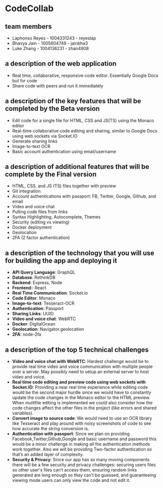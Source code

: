 # CodeCollab

## team members

- Laphonso Reyes - 1004331243 - reyeslap
- Bhavya Jain - 1005604749 - jainbha3
- Luke Zhang - 1004136231 - zhan4908

## a description of the web application

- Real time, collaborative, responsive code editor. Essentially Google Docs but for code
- Share code with peers and run it immediately

## a description of the key features that will be completed by the Beta version

- Edit code for a single file for HTML, CSS and JS(TS) using the Monaco editor
- Real-time collaborative code editing and sharing, similar to Google Docs using web sockets via Socket.IO
- Generate sharing links
- Image-to-text OCR
- Basic account authentication using email/username

## a description of additional features that will be complete by the Final version

- HTML, CSS, and JS (TS) files together with preview
- Git integration
- Account authentications with passport: FB, Twitter, Google, Github, and email
- Video and voice chat
- Pulling code files from links
- Syntax Highlighting, Autocomplete, Themes
- Security (editing vs viewing)
- Docker deployment
- Geolocation
- 2FA (2 factor authentication)

## a description of the technology that you will use for building the app and deploying it

- **API Query Language**: GraphQL
- **Database**: RethinkDB
- **Backend**: Express, Node
- **Frontend**:: React
- **Real Time Communication**: Socket.io
- **Code Editor**: Monaco
- **Image-to-text**: Tesseract-OCR
- **Authentication**: Passport
- **Sharing Links**: UUID
- **Video and voice chat**: WebRTC
- **Docker**: DigitalOcean
- **Geolocation**: Navigator.geolocation
- **2FA**: node-2fa

## a description of the top 5 technical challenges

- **Video and voice chat with WebRTC**: Hardest challenge would be to provide real time video and voice communication with multiple people over a server. May possibly need to setup an external server to host video and voice.
- **Real time code editing and preview code using web sockets with Socket.IO**: Providing a near real time experience while editing code would be the second major hurdle since we would have to constantly update the code changes in the Monaco editor to the HTML preview. When multifile editing is implemented we could also consider how the code changes affect the other files in the project (like errors and shared variables).
- **Convert image to source code**: We would need to use an OCR library like Tesseract and play around with noisy screenshots of code to see how accurate the string conversion is.
- **Authentication with passport**: Since we plan on providing Facebook,Twitter,Github,Google and basic username and password this would be a minor challenge in making all the authentication methods work together. Also we will be providing Two-factor authentication so that’s an added layer of complexity.
- **Security & Privacy**: Since our app has so many moving components there will be a few security and privacy challenges: securing users files so other user's files can’t access them, ensuring random links generated are long enough so they can’t be guessed, and guaranteeing viewing mode users can only view the code and not edit it.
